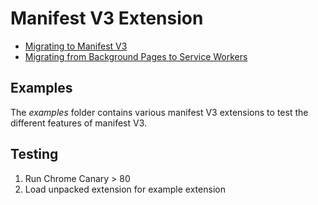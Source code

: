 # Manifest V3 Extension

* [Migrating to Manifest V3](https://developer.chrome.com/extensions/migrating_to_manifest_v3)
* [Migrating from Background Pages to Service Workers](https://developer.chrome.com/extensions/migrating_to_service_workers)

## Examples

The _examples_ folder contains various manifest V3 extensions to test the different features of manifest V3.

## Testing

1. Run Chrome Canary > 80
1. Load unpacked extension for example extension